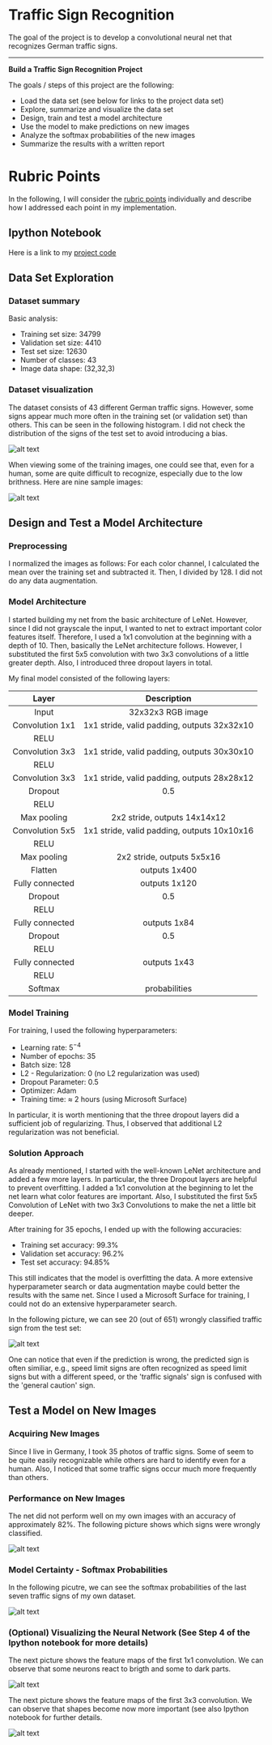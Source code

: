 
# **Traffic Sign Recognition**

The goal of the project is to develop a convolutional neural net that recognizes German traffic signs.

---

**Build a Traffic Sign Recognition Project**

The goals / steps of this project are the following:
* Load the data set (see below for links to the project data set)
* Explore, summarize and visualize the data set
* Design, train and test a model architecture
* Use the model to make predictions on new images
* Analyze the softmax probabilities of the new images
* Summarize the results with a written report


[//]: # (Image References)

[image1]: ./examples/hist1.png "Histogram"
[image2]: ./examples/9signs.png "Nine Traffic Signs"
[image3]: ./examples/wrongclass.png "Wrongly Classified"
[image4]: ./examples/ownsigns.png "Own Signs"
[image5]: ./examples/softmax2.png "Softmax"
[image6]: ./examples/conv1.png "Conv 1"
[image7]: ./examples/conv2.png "Conv 2"

# Rubric Points
In the following, I will consider the [rubric points](https://review.udacity.com/#!/rubrics/481/view) individually and describe how I addressed each point in my implementation.  

## Ipython Notebook

Here is a link to my [project code](https://github.com/MichaelHopf/CarND-Traffic-Sign-Classifier-Project/blob/master/Traffic_Sign_Classifier.ipynb)


## Data Set Exploration

### Dataset summary

Basic analysis:
* Training set size: 34799
* Validation set size: 4410
* Test set size: 12630
* Number of classes: 43
* Image data shape: (32,32,3)


### Dataset visualization

The dataset consists of 43 different German traffic signs. However, some signs appear much more often in the training set (or validation set) than others. This can be seen in the following histogram. I did not check the distribution of the signs of the test set to avoid introducing a bias.

![alt text][image1]


When viewing some of the training images, one could see that, even for a human, some are quite difficult to recognize, especially due to the low brithness. Here are nine sample images:

![alt text][image2]


## Design and Test a Model Architecture

### Preprocessing
I normalized the images as follows: For each color channel, I calculated the mean over the training set and subtracted it. Then, I divided by 128. I did not do any data augmentation.

### Model Architecture

I started building my net from the basic architecture of LeNet. However, since I did not grayscale the input, I wanted to net to extract important color features itself. Therefore, I used a 1x1 convolution at the beginning with a depth of 10. Then, basically the LeNet architecture follows. However, I substituted the first 5x5 convolution with two 3x3 convolutions of a little greater depth. Also, I introduced three dropout layers in total.

My final model consisted of the following layers:

| Layer         		|     Description	        					| 
|:---------------------:|:---------------------------------------------:| 
| Input         		| 32x32x3 RGB image   							| 
| Convolution 1x1     	| 1x1 stride, valid padding, outputs 32x32x10 	|
| RELU					|												|
| Convolution 3x3     	| 1x1 stride, valid padding, outputs 30x30x10 	|
| RELU					|												|
| Convolution 3x3     	| 1x1 stride, valid padding, outputs 28x28x12 	|
| Dropout				| 0.5											|
| RELU					|												|
| Max pooling	      	| 2x2 stride,  outputs 14x14x12 				|
| Convolution 5x5     	| 1x1 stride, valid padding, outputs 10x10x16 	|
| RELU					|												|
| Max pooling	      	| 2x2 stride,  outputs 5x5x16  				    |
| Flatten    		    | outputs 1x400      							|
| Fully connected		| outputs 1x120     							|
| Dropout				| 0.5											|
| RELU					|												|
| Fully connected		| outputs 1x84     							    |
| Dropout				| 0.5											|
| RELU					|												|
| Fully connected		| outputs 1x43     							    |
| RELU					|												|
| Softmax				| probabilities       							|
 
 

### Model Training

For training, I used the following hyperparameters:
* Learning rate: $5^{-4}$
* Number of epochs: $35$
* Batch size: $128$
* L2 - Regularization: $0$ (no L2 regularization was used)
* Dropout Parameter: $0.5$
* Optimizer: Adam
* Training time: $\approx$ 2 hours (using Microsoft Surface)

In particular, it is worth mentioning that the three dropout layers did a sufficient job of regularizing. Thus, I observed that additional L2 regularization was not beneficial.


### Solution Approach

As already mentioned, I started with the well-known LeNet architecture and added a few more layers. In particular, the three Dropout layers are helpful to prevent overfitting. I added a 1x1 convolution at the beginning to let the net learn what color features are important. Also, I substituted the first 5x5 Convolution of LeNet with two 3x3 Convolutions to make the net a little bit deeper.

After training for 35 epochs, I ended up with the following accuracies:
* Training set accuracy: $99.3\%$
* Validation set accuracy: $96.2\%$
* Test set accuracy: $94.85\%$

This still indicates that the model is overfitting the data. A more extensive hyperparameter search or data augmentation maybe could better the results with the same net. Since I used a Microsoft Surface for training, I could not do an extensive hyperparameter search.

In the following picture, we can see 20 (out of 651) wrongly classified traffic sign from the test set:

![alt text][image3]

One can notice that even if the prediction is wrong, the predicted sign is often similiar, e.g., speed limit signs are often recognized as speed limit signs but with a different speed, or the 'traffic signals' sign is confused with the 'general caution' sign.


## Test a Model on New Images


### Acquiring New Images

Since I live in Germany, I took 35 photos of traffic signs. Some of seem to be quite easily recognizable while others are hard to identify even for a human. Also, I noticed that some traffic signs occur much more frequently than others.


### Performance on New Images

The net did not perform well on my own images with an accuracy of approximately $82\%$. The following picture shows which signs were wrongly classified.

![alt text][image4]


### Model Certainty - Softmax Probabilities

In the following picutre, we can see the softmax probabilities of the last seven traffic signs of my own dataset.

![alt text][image5]



### (Optional) Visualizing the Neural Network (See Step 4 of the Ipython notebook for more details)


The next picture shows the feature maps of the first 1x1 convolution. We can observe that some neurons react to brigth and some to dark parts.

![alt text][image6]


The next picture shows the feature maps of the first 3x3 convolution. We can observe that shapes become now more important (see also Ipython notebook for further details.

![alt text][image7]


